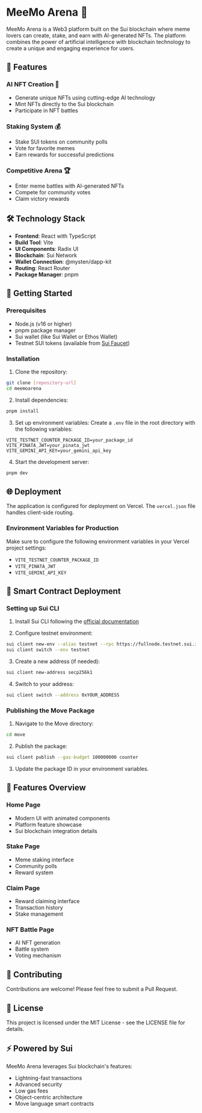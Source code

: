 # MeeMo Arena 🚀

MeeMo Arena is a Web3 platform built on the Sui blockchain where meme lovers can create, stake, and earn with AI-generated NFTs. The platform combines the power of artificial intelligence with blockchain technology to create a unique and engaging experience for users.

## 🌟 Features

### AI NFT Creation 🎨
- Generate unique NFTs using cutting-edge AI technology
- Mint NFTs directly to the Sui blockchain
- Participate in NFT battles

### Staking System 💰
- Stake SUI tokens on community polls
- Vote for favorite memes
- Earn rewards for successful predictions

### Competitive Arena 🏆
- Enter meme battles with AI-generated NFTs
- Compete for community votes
- Claim victory rewards

## 🛠️ Technology Stack

- **Frontend**: React with TypeScript
- **Build Tool**: Vite
- **UI Components**: Radix UI
- **Blockchain**: Sui Network
- **Wallet Connection**: @mysten/dapp-kit
- **Routing**: React Router
- **Package Manager**: pnpm

## 🚀 Getting Started

### Prerequisites

- Node.js (v16 or higher)
- pnpm package manager
- Sui wallet (like Sui Wallet or Ethos Wallet)
- Testnet SUI tokens (available from [Sui Faucet](https://faucet.sui.io))

### Installation

1. Clone the repository:
```bash
git clone [repository-url]
cd meemoarena
```

2. Install dependencies:
```bash
pnpm install
```

3. Set up environment variables:
Create a `.env` file in the root directory with the following variables:
```env
VITE_TESTNET_COUNTER_PACKAGE_ID=your_package_id
VITE_PINATA_JWT=your_pinata_jwt
VITE_GEMINI_API_KEY=your_gemini_api_key
```

4. Start the development server:
```bash
pnpm dev
```

## 🌐 Deployment

The application is configured for deployment on Vercel. The `vercel.json` file handles client-side routing.

### Environment Variables for Production

Make sure to configure the following environment variables in your Vercel project settings:
- `VITE_TESTNET_COUNTER_PACKAGE_ID`
- `VITE_PINATA_JWT`
- `VITE_GEMINI_API_KEY`

## 🔧 Smart Contract Deployment

### Setting up Sui CLI

1. Install Sui CLI following the [official documentation](https://docs.sui.io/build/install)

2. Configure testnet environment:
```bash
sui client new-env --alias testnet --rpc https://fullnode.testnet.sui.io:443
sui client switch --env testnet
```

3. Create a new address (if needed):
```bash
sui client new-address secp256k1
```

4. Switch to your address:
```bash
sui client switch --address 0xYOUR_ADDRESS
```

### Publishing the Move Package

1. Navigate to the Move directory:
```bash
cd move
```

2. Publish the package:
```bash
sui client publish --gas-budget 100000000 counter
```

3. Update the package ID in your environment variables.

## 📱 Features Overview

### Home Page
- Modern UI with animated components
- Platform feature showcase
- Sui blockchain integration details

### Stake Page
- Meme staking interface
- Community polls
- Reward system

### Claim Page
- Reward claiming interface
- Transaction history
- Stake management

### NFT Battle Page
- AI NFT generation
- Battle system
- Voting mechanism

## 🤝 Contributing

Contributions are welcome! Please feel free to submit a Pull Request.

## 📄 License

This project is licensed under the MIT License - see the LICENSE file for details.

## ⚡ Powered by Sui

MeeMo Arena leverages Sui blockchain's features:
- Lightning-fast transactions
- Advanced security
- Low gas fees
- Object-centric architecture
- Move language smart contracts
